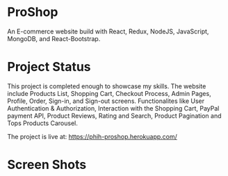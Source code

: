 # ProShop

An E-commerce website build with React, Redux, NodeJS, JavaScript, MongoDB, and React-Bootstrap.

# Project Status

This project is completed enough to showcase my skills. The website include Products List, Shopping Cart, Checkout Process, Admin Pages, Profile, Order, Sign-in, and Sign-out screens. Functionalites like User Authentication & Authorization, Interaction with the Shopping Cart, PayPal payment API, Product Reviews, Rating and Search, Product Pagination and Tops Products Carousel.

The project is live at: https://phih-proshop.herokuapp.com/

# Screen Shots

